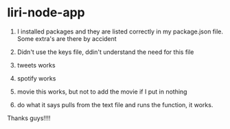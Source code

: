 # liri-node-app

1. I installed packages and they are listed correctly in my package.json file.  Some  extra's are there by accident

2.  Didn't use the keys file, ddin't understand the need for this file

3. tweets works
4. spotify works
5. movie this works, but not to add the movie if I put in nothing
6. do what it says pulls from the text file and runs the function, it works. 

Thanks guys!!!!